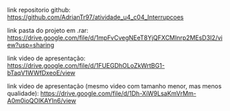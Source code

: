 link repositorio github: https://github.com/AdrianTr97/atividade_u4_c04_Interrupcoes

link pasta do projeto em .rar: https://drive.google.com/file/d/1mpFvCvegNEeT8YjQFXCMInrp2MEsD3I2/view?usp=sharing

link video de apresentação: https://drive.google.com/file/d/1FUEGDhOLoZkWrtBG1-bTaqV1WWfDxeoE/view

link video de apresentação (mesmo video com tamanho menor, mas menos qualidade): https://drive.google.com/file/d/1Dh-XiW9LsaKmVrMm-A0m0ioQOIKAYIn6/view
